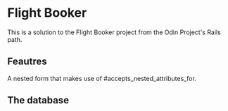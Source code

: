 # Flight Booker

This is a solution to the Flight Booker project from the Odin Project's Rails path. 

## Feautres

A nested form that makes use of #accepts_nested_attributes_for. 

## The database


